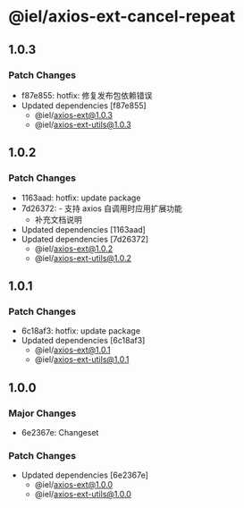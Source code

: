 # @iel/axios-ext-cancel-repeat

## 1.0.3

### Patch Changes

- f87e855: hotfix: 修复发布包依赖错误
- Updated dependencies [f87e855]
  - @iel/axios-ext@1.0.3
  - @iel/axios-ext-utils@1.0.3

## 1.0.2

### Patch Changes

- 1163aad: hotfix: update package
- 7d26372: - 支持 axios 自调用时应用扩展功能
  - 补充文档说明
- Updated dependencies [1163aad]
- Updated dependencies [7d26372]
  - @iel/axios-ext@1.0.2
  - @iel/axios-ext-utils@1.0.2

## 1.0.1

### Patch Changes

- 6c18af3: hotfix: update package
- Updated dependencies [6c18af3]
  - @iel/axios-ext@1.0.1
  - @iel/axios-ext-utils@1.0.1

## 1.0.0

### Major Changes

- 6e2367e: Changeset

### Patch Changes

- Updated dependencies [6e2367e]
  - @iel/axios-ext@1.0.0
  - @iel/axios-ext-utils@1.0.0
